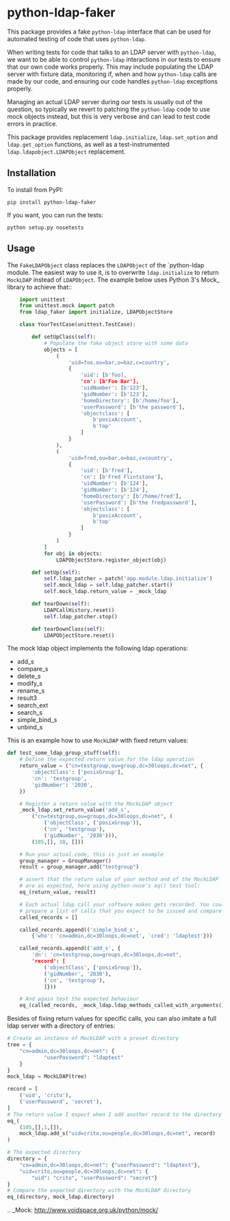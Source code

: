 # python-ldap-faker

This package provides a fake `python-ldap` interface that can be used for
automated testing of code that uses `python-ldap`.  

When writing tests for code that talks to an LDAP server with `python-ldap`, we
want to be able to control `python-ldap` interactions in our tests to ensure
that our own code works properly.  This may include populating the LDAP server
with fixture data, monitoring if, when and how `python-ldap` calls are made by
our code, and ensuring our code handles `python-ldap` exceptions properly.

Managing an actual LDAP server during our tests is usually out of the question,
so typically we revert to patching the `python-ldap` code to use mock objects
instead, but this is very verbose and can lead to test code errors in practice.

This package provides replacement `ldap.initialize`, `ldap.set_option` and
`ldap.get_option` functions, as well as a test-instrumented `ldap.ldapobject.LDAPObject`
replacement.

## Installation

To install from PyPI:

```shell
pip install python-ldap-faker
```

If you want, you can run the tests:

```shell
python setup.py nosetests
```

## Usage

The ``FakeLDAPObject`` class replaces the ``LDAPObject`` of the `python-ldap module.
The easiest way to use it, is to overwrite ``ldap.initialize`` to return
``MockLDAP`` instead of ``LDAPObject``. The example below uses Python 3's
Mock_ library to achieve that::

```python
    import unittest
    from unittest.mock import patch
    from ldap_faker import initialize, LDAPObjectStore

    class YourTestCase(unittest.TestCase):

        def setUpClass(self):
            # Populate the fake object store with some data
            objects = [
                (
                    'uid=foo,ou=bar,o=baz,c=country',
                    {
                        'uid': [b'foo],
                        'cn': [b'Foo Bar'],
                        'uidNumber': [b'123'],
                        'gidNumber': [b'123'],
                        'homeDirectory': [b'/home/foo'],
                        'userPassword': [b'the password'],
                        'objectclass': [
                            b'posixAccount',
                            b'top'
                        ]
                    }
                ),
                (
                    'uid=fred,ou=bar,o=baz,c=country',
                    {
                        'uid': [b'fred'],
                        'cn': [b'Fred Flintstone'],
                        'uidNumber': [b'124'],
                        'gidNumber': [b'124'],
                        'homeDirectory': [b'/home/fred'],
                        'userPassword': [b'the fredpassword'],
                        'objectclass': [
                            b'posixAccount',
                            b'top'
                        ]
                    }
                )
            ]
            for obj in objects:
                LDAPObjectStore.register_object(obj)

        def setUp(self):
            self.ldap_patcher = patch('app.module.ldap.initialize')
            self.mock_ldap = self.ldap_patcher.start()
            self.mock_ldap.return_value = _mock_ldap

        def tearDown(self):
            LDAPCallHistory.reset()
            self.ldap_patcher.stop()

        def tearDownClass(self):
            LDAPObjectStore.reset()
```

The mock ldap object implements the following ldap operations:

- add_s
- compare_s
- delete_s
- modify_s
- rename_s
- result3
- search_ext
- search_s
- simple_bind_s
- unbind_s

This is an example how to use ``MockLDAP`` with fixed return values:

```python
def test_some_ldap_group_stuff(self):
    # Define the expected return value for the ldap operation
    return_value = ("cn=testgroup,ou=group,dc=30loops,dc=net", {
        'objectClass': ['posixGroup'],
        'cn': 'testgroup',
        'gidNumber': '2030',
    })

    # Register a return value with the MockLDAP object
    _mock_ldap.set_return_value('add_s',
        ("cn=testgroup,ou=groups,dc=30loops,dc=net", (
            ('objectClass', ('posixGroup')),
            ('cn', 'testgroup'),
            ('gidNumber', '2030'))),
        (105,[], 10, []))

    # Run your actual code, this is just an example
    group_manager = GroupManager()
    result = group_manager.add("testgroup")

    # assert that the return value of your method and of the MockLDAP
    # are as expected, here using python-nose's eq() test tool:
    eq_(return_value, result)

    # Each actual ldap call your software makes gets recorded. You could
    # prepare a list of calls that you expect to be issued and compare it:
    called_records = []

    called_records.append(('simple_bind_s',
        {'who': 'cn=admin,dc=30loops,dc=net', 'cred': 'ldaptest'}))

    called_records.append(('add_s', {
        'dn': 'cn=testgroup,ou=groups,dc=30loops,dc=net",
        'record': [
            ('objectClass', ['posixGroup']),
            ('gidNumber', '2030'),
            ('cn', 'testgroup'),
            ]}))

    # And again test the expected behaviour
    eq_(called_records, _mock_ldap.ldap_methods_called_with_arguments())
```

Besides of fixing return values for specific calls, you can also imitate a full
ldap server with a directory of entries:

```python
# Create an instance of MockLDAP with a preset directory
tree = {
    "cn=admin,dc=30loops,dc=net": {
            "userPassword": "ldaptest"
    }
}
mock_ldap = MockLDAP(tree)

record = [
    ('uid', 'crito'),
    ('userPassword', 'secret'),
]
# The return value I expect when I add another record to the directory
eq_(
    (105,[],1,[]),
    mock_ldap.add_s("uid=crito,ou=people,dc=30loops,dc=net", record)
)

# The expected directory
directory = {
    "cn=admin,dc=30loops,dc=net": {"userPassword": "ldaptest"},
    "uid=crito,ou=people,dc=30loops,dc=net": {
        "uid": "crito", "userPassword": "secret"}
}
# Compare the expected directory with the MockLDAP directory
eq_(directory, mock_ldap.directory)
```

.. _Mock: http://www.voidspace.org.uk/python/mock/
